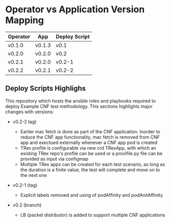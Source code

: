 Operator vs Application Version Mapping
=======================================

| Operator 	| App 		| Deploy Script 	|
|---------------|---------------|---------------|
| v0.1.0	| v0.1.3	| v0.1		  |
| v0.2.0	| v0.2.0	| v0.2  	  |
| v0.2.1	| v0.2.0	| v0.2-1	  |
| v0.2.2	| v0.2.1	| v0.2-2  	|


Deploy Scripts Highlighs
------------------------
This repository which hosts the ansible roles and playbooks required to deploy Example CNF test methodology. This sections highlights major changes with versions:

* v0.2-2 tag)
  * Earlier mac fetch is done as part of the CNF application. Inorder to reduce the CNF app functionality, mac fetch is removed from CNF app and exectued externally whenever a CNF app pod is created
  * TRex profile is configurable via new crd TRexApp, with which an existing TRex repo's profile can be used or a provifile py file can be provided as input via configmap
  * Multiple TRex apps can be created for each test scenario, as long as the duration is a finite value, the test will complete and move on to the next one

* v0.2-1 (tag)
  * Explicit labels removed and using of podAffinity and podAnitAffinity

* v0.2 (branch)
  * LB (packet distributor) is added to support multiple CNF applications
